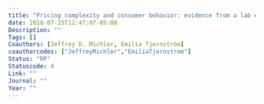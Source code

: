 ```yaml
---
title: "Pricing complexity and consumer behavior: evidence from a lab experiment"
date: 2018-07-25T12:47:07-05:00
Description: ""
Tags: []
Coauthors: [Jeffrey D. Michler, Emilia Tjernström]
coauthorcodes: ["JeffreyMichler","EmiliaTjernstrom"]
Status: "RP"
Statuscode: 4
Link: ""
Journal: ""
Year: ""
---
```

